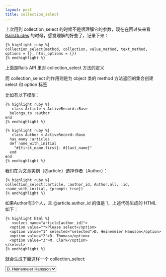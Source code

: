 ```yaml
---
layout: post
title: collection_select
---
```



上次用到 collection_select 的时候不是很理解它的参数，现在在回过头来看 [RailsGuides](http://guides.rubyonrails.org/) 的时候，感觉理解的好些了，记录下来：

<!--break-->

	{% highlight ruby %}
	collection_select(method, collection, value_method, text_method, options = {}, html_options = {})
	{% endhighlight %}

上面是Rails API 里对 collection_select 方法的定义

而 collection_select 的作用则是为 object 类的 method 方法返回的集合创建 select 和 option 标签

比如有以下模型：

	{% highlight ruby %}
	   class Article < ActiveRecord::Base
  	  belongs_to :author
	end
	{% endhighlight %}

	{% highlight ruby %}
	   class Author < ActiveRecord::Base
      has_many :articles
  	  def name_with_initial
  	    "#{first_name.first}. #{last_name}"
  	  end
	end
	{% endhighlight %}


我们在为文章实例（@article）选择作者（Author）：

	{% highlight ruby %}
	collection_select(:article, :author_id, Author.all, :id, :name_with_initial, {prompt: true})
	{% endhighlight %}


如果Author有3个人，且 @article.author_id 的值是 1，上述代码生成的 HTML 如下：

	{% highlight html %}
	   <select name="article[author_id]">
	  <option value="">Please select</option>
  	  <option value="1" selected="selected">D. Heinemeier Hansson</option>
  	  <option value="2">D. Thomas</option>
  	  <option value="3">M. Clark</option>
	</select>
	{% endhighlight %}

就会生成下面这样一个 collection_select:

<select name="article[author_id]">
 <option value="">Please select</option>
 <option value="1" selected="selected">D. Heinemeier Hansson</option>
 <option value="2">D. Thomas</option>
 <option value="3">M. Clark</option>
</select>
